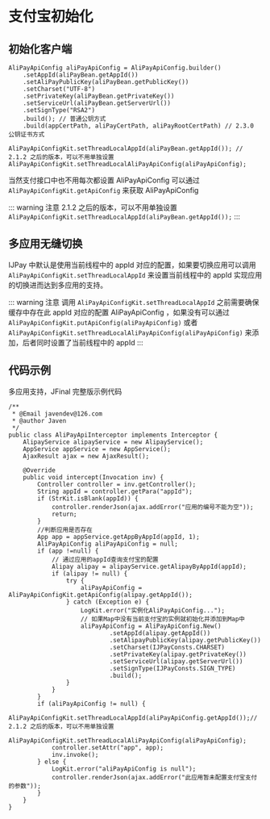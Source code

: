 
# 支付宝初始化

## 初始化客户端

```java{8,9,11,12}
AliPayApiConfig aliPayApiConfig = AliPayApiConfig.builder()
    .setAppId(aliPayBean.getAppId())
    .setAliPayPublicKey(aliPayBean.getPublicKey())
    .setCharset("UTF-8")
    .setPrivateKey(aliPayBean.getPrivateKey())
    .setServiceUrl(aliPayBean.getServerUrl())
    .setSignType("RSA2")
    .build(); // 普通公钥方式 
    .build(appCertPath, aliPayCertPath, aliPayRootCertPath) // 2.3.0 公钥证书方式  

AliPayApiConfigKit.setThreadLocalAppId(aliPayBean.getAppId()); // 2.1.2 之后的版本，可以不用单独设置 
AliPayApiConfigKit.setThreadLocalAliPayApiConfig(aliPayApiConfig);
```

当然支付接口中也不用每次都设置 AliPayApiConfig 可以通过 `AliPayApiConfigKit.getApiConfig` 来获取 AliPayApiConfig


::: warning 注意
2.1.2 之后的版本，可以不用单独设置 `AliPayApiConfigKit.setThreadLocalAppId(aliPayBean.getAppId());` 
:::


## 多应用无缝切换

IJPay 中默认是使用当前线程中的 appId 对应的配置，如果要切换应用可以调用 `AliPayApiConfigKit.setThreadLocalAppId` 来设置当前线程中的
appId 实现应用的切换进而达到多应用的支持。

::: warning 注意
调用 `AliPayApiConfigKit.setThreadLocalAppId` 之前需要确保缓存中存在此 appId 对应的配置 AliPayApiConfig ，如果没有可以通过
`AliPayApiConfigKit.putApiConfig(aliPayApiConfig)` 或者 `AliPayApiConfigKit.setThreadLocalAliPayApiConfig(aliPayApiConfig)` 
来添加，后者同时设置了当前线程中的 appId
:::



## 代码示例

多应用支持，JFinal 完整版示例代码

```java{20,26,29,30,31,32,33,34,35,36,37,42,43}
/**
 * @Email javendev@126.com
 * @author Javen
 */
public class AliPayApiInterceptor implements Interceptor {
    AlipayService alipayService = new AlipayService();
    AppService appService = new AppService();
    AjaxResult ajax = new AjaxResult();

    @Override
    public void intercept(Invocation inv) {
        Controller controller = inv.getController();
        String appId = controller.getPara("appId");
        if (StrKit.isBlank(appId)) {
            controller.renderJson(ajax.addError("应用的编号不能为空"));
            return;
        }
        //判断应用是否存在
        App app = appService.getAppByAppId(appId, 1);
        AliPayApiConfig aliPayApiConfig = null;
        if (app !=null) {
            // 通过应用的appId查询支付宝的配置
            Alipay alipay = alipayService.getAlipayByAppId(appId);
            if (alipay != null) {
                try {
                    aliPayApiConfig = AliPayApiConfigKit.getApiConfig(alipay.getAppId());
                } catch (Exception e) {
                    LogKit.error("实例化AliPayApiConfig...");
                    // 如果Map中没有当前支付宝的实例就初始化并添加到Map中
                    aliPayApiConfig = AliPayApiConfig.New()
                            .setAppId(alipay.getAppId())
                            .setAlipayPublicKey(alipay.getPublicKey())
                            .setCharset(IJPayConsts.CHARSET)
                            .setPrivateKey(alipay.getPrivateKey())
                            .setServiceUrl(alipay.getServerUrl())
                            .setSignType(IJPayConsts.SIGN_TYPE)
                            .build();
                }
            }
        }
        if (aliPayApiConfig != null) {
            AliPayApiConfigKit.setThreadLocalAppId(aliPayApiConfig.getAppId());// 2.1.2 之后的版本，可以不用单独设置 
            AliPayApiConfigKit.setThreadLocalAliPayApiConfig(aliPayApiConfig);
            controller.setAttr("app", app);
            inv.invoke();
        } else {
            LogKit.error("aliPayApiConfig is null");
            controller.renderJson(ajax.addError("此应用暂未配置支付宝支付的参数"));
        }
    }
}

```
